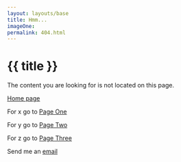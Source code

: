 ```yaml
---
layout: layouts/base
title: Hmm...
imageOne: 
permalink: 404.html
---
```


# {{ title }}

The content you are looking for is not located on this page.

[Home page](/)

For x go to [Page One](/pg1)

For y go to [Page Two](/pg2)

For z go to [Page Three](/pg3)

Send me an [email](mailto:knnthrmllr@gmail.com)